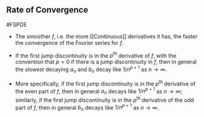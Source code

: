 ## Rate of Convergence
#FSPDE 

- The smoother $f$, i.e. the more [[Continuous]] derivatives it has, the faster the convergence of the Fourier series for $f$.

- If the first jump discontinuity is in the $p^{\text {th }}$ derivative of $f$, with the convention that $p=0$ if there is a jump discontinuity in $f$, then in general the slowest decaying $a_{n}$ and $b_{n}$ decay like $1 / n^{p+1}$ as $n \rightarrow \infty$.
- More specifically, if the first jump discontinuity is in the $p^{\text {th }}$ derivative of the even part of $f$, then in general $a_{n}$ decays like $1 / n^{p+1}$ as $n \rightarrow \infty$; similarly, if the first jump discontinuity is in the $p^{\text {th }}$ derivative of the odd part of $f$, then in general $b_{n}$ decays like $1 / n^{p+1}$ as $n \rightarrow \infty$.